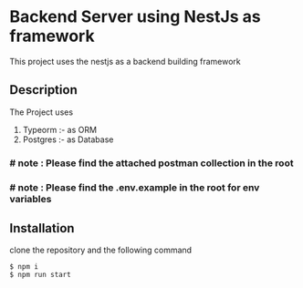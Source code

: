 # Backend Server using NestJs as framework

This project uses the nestjs as a backend building framework

## Description

The Project uses

1. Typeorm :- as ORM
2. Postgres :- as Database

### # note : Please find the attached postman collection in the root

### # note : Please find the .env.example in the root for env variables

## Installation

clone the repository and the following command

```
$ npm i
$ npm run start
```
